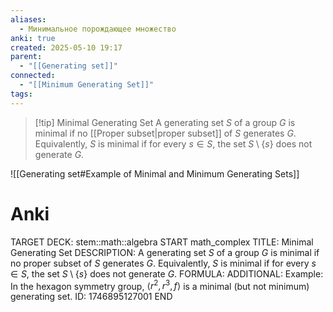 ```yaml
---
aliases:
  - Минимальное порождающее множество
anki: true
created: 2025-05-10 19:17
parent:
  - "[[Generating set]]"
connected:
  - "[[Minimum Generating Set]]"
tags:
---
```


> [!tip] Minimal Generating Set
A generating set $S$ of a group $G$ 
is minimal if no [[Proper subset|proper subset]]  of $S$ generates $G$. 
Equivalently, $S$ is minimal if for every $s \in S$, the set $S \setminus \{s\}$ does not generate $G$.

![[Generating set#Example of Minimal and Minimum Generating Sets]]

# Anki
TARGET DECK: stem::math::algebra
START
math_complex
TITLE: Minimal Generating Set
DESCRIPTION: A generating set $S$ of a group $G$ is minimal if no proper subset of $S$ generates $G$. Equivalently, $S$ is minimal if for every $s \in S$, the set $S \setminus \{s\}$ does not generate $G$.
FORMULA: 
ADDITIONAL: Example: In the hexagon symmetry group, $\langle r^2, r^3, f \rangle$ is a minimal (but not minimum) generating set.
ID: 1746895127001
END
